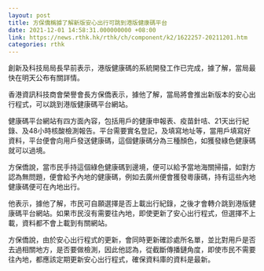 ```yaml
---
layout: post
title: 方保僑稱據了解新版安心出行可跳到港版健康碼平台
date: 2021-12-01 14:58:31.000000000 +08:00
link: https://news.rthk.hk/rthk/ch/component/k2/1622257-20211201.htm
categories: rthk
---
```


創新及科技局局長早前表示，港版健康碼的系統開發工作已完成，據了解，當局最快在明天公布有關詳情。

香港資訊科技商會榮譽會長方保僑表示，據他了解，當局將會推出新版本的安心出行程式，可以跳到港版健康碼平台網站。

健康碼平台網站有四方面內容，包括用戶的健康申報表、疫苗針咭、21天出行紀錄、及48小時核酸檢測報告。平台需要實名登記，及填寫地址等，當用戶填寫好資料，平台便會向用戶發送健康碼，這個健康碼分為三種顏色，如獲發綠色健康碼就可以過境。

方保僑說，當市民手持這個綠色健康碼到邊境，便可以給予當地海關掃描，如對方認為無問題，便會給予內地的健康碼，例如去廣州便會獲發粵康碼，持有這些內地健康碼便可在內地出行。

他表示，據他了解，市民可自願選擇是否上載出行紀錄，之後才會轉介跳到港版健康碼平台網站。如果市民沒有需要往內地，即使更新了安心出行程式，但選擇不上載，資料都不會上載到有關網站。

方保僑說，由於安心出行程式的更新，會同時更新確診處所名單，並比對用戶是否去過相關地方，是否要做檢測，因此他認為，從截斷傳播鏈角度，即使市民不需要往內地，都應該定期更新安心出行程式，確保資料庫的資料是最新。

